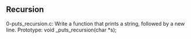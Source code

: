 ## Recursion

0-puts_recursion.c: Write a function that prints a string, followed by a new line.
Prototype: void _puts_recursion(char *s);
